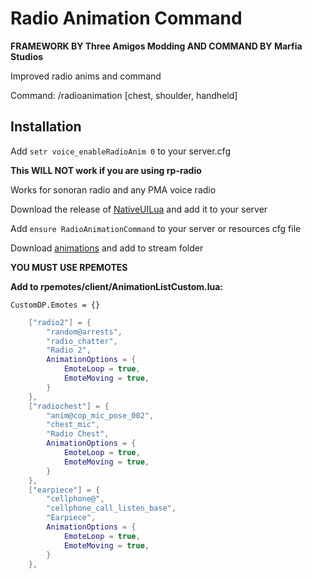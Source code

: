 # Radio Animation Command

**FRAMEWORK BY Three Amigos Modding AND COMMAND BY Marfia Studios**

Improved radio anims and command

Command: /radioanimation [chest, shoulder, handheld]

## Installation

Add ``setr voice_enableRadioAnim 0`` to your server.cfg 

**This WILL NOT work if you are using rp-radio**

Works for sonoran radio and any PMA voice radio

Download the release of [NativeUILua](https://github.com/FrazzIe/NativeUILua) and add it to your server

Add `ensure RadioAnimationCommand` to your server or resources cfg file

Download [animations](https://www.gta5-mods.com/misc/leo-custom-anim) and add to stream folder


**YOU MUST USE RPEMOTES**

**Add to rpemotes/client/AnimationListCustom.lua:**


``CustomDP.Emotes = {}``
```lua
    ["radio2"] = {
        "random@arrests",
        "radio_chatter",
        "Radio 2",
        AnimationOptions = {
            EmoteLoop = true,
            EmoteMoving = true,
        }
    },
    ["radiochest"] = {
        "anim@cop_mic_pose_002",
        "chest_mic",
        "Radio Chest",
        AnimationOptions = {
            EmoteLoop = true,
            EmoteMoving = true,
        }
    },
    ["earpiece"] = {
        "cellphone@",
        "cellphone_call_listen_base",
        "Earpiece",
        AnimationOptions = {
            EmoteLoop = true,
            EmoteMoving = true,
        }
    },
```
